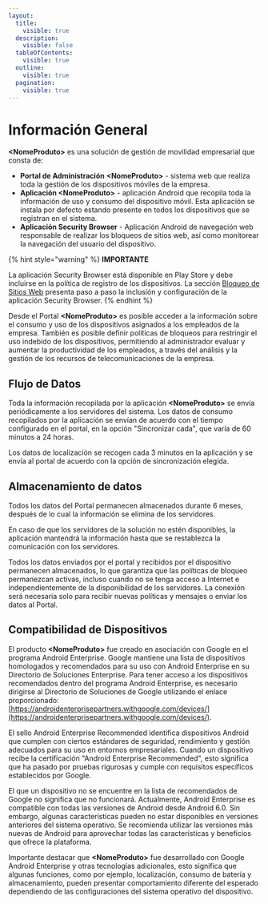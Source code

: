 ```yaml
---
layout:
  title:
    visible: true
  description:
    visible: false
  tableOfContents:
    visible: true
  outline:
    visible: true
  pagination:
    visible: true
---
```


# Información General

**\<NomeProduto>** es una solución de gestión de movilidad empresarial que consta de:

* **Portal de Administración** **\<NomeProduto>** - sistema web que realiza toda la gestión de los dispositivos móviles de la empresa.
* **Aplicación \<NomeProduto>** - aplicación Android que recopila toda la información de uso y consumo del dispositivo móvil.  Esta aplicación se instala por defecto estando presente en todos los dispositivos que se registran en el sistema.
* **Aplicación Security Browser** - Aplicación Android de navegación web responsable de realizar los bloqueos de sitios web, así como monitorear la navegación del usuario del dispositivo.

{% hint style="warning" %}
**IMPORTANTE**

La aplicación Security Browser está disponible en Play Store y debe incluirse en la política de registro de los dispositivos. La sección [Bloqueo de Sitios Web](../portal/configuracion/editar-politica/aplicaciones/bloqueo-de-sitios-web-security-browser.md) presenta paso a paso la inclusión y configuración de la aplicación Security Browser.&#x20;
{% endhint %}

Desde el Portal **\<NomeProduto>** es posible acceder a la información sobre el consumo y uso de los dispositivos asignados a los empleados de la empresa. También es posible definir políticas de bloqueos para restringir el uso indebido de los dispositivos, permitiendo al administrador evaluar y aumentar la productividad de los empleados, a través del análisis y la gestión de los recursos de telecomunicaciones de la empresa.

## **Flujo de Datos**&#x20;

Toda la información recopilada por la aplicación **\<NomeProduto>** se envía periódicamente a los servidores del sistema.  Los datos de consumo recopilados por la aplicación se envían de acuerdo con el tiempo configurado en el portal, en la opción "Sincronizar cada", que varía de 60 minutos a 24 horas.

Los datos de localización se recogen cada 3 minutos en la aplicación y se envía al portal de acuerdo con la opción de sincronización elegida.&#x20;

## **Almacenamiento de datos**

Todos los datos del Portal permanecen almacenados durante 6 meses, después de lo cual la información se elimina de los servidores.

En caso de que los servidores de la solución no estén disponibles, la aplicación mantendrá la información hasta que se restablezca la comunicación con los servidores.

Todos los datos enviados por el portal y recibidos por el dispositivo permanecen almacenados, lo que garantiza que las políticas de bloqueo permanezcan activas, incluso cuando no se tenga acceso a Internet e independientemente de la disponibilidad de los servidores. La conexión será necesaria solo para recibir nuevas políticas y mensajes o enviar los datos al Portal.

## Compatibilidad de Dispositivos

El producto **\<NomeProduto>** fue creado en asociación con Google en el programa Android Enterprise. Google mantiene una lista de dispositivos homologados y recomendados para su uso con Android Enterprise en su Directorio de Soluciones Enterprise.  Para tener acceso a los dispositivos recomendados dentro del programa Android Enterprise, es necesario dirigirse al Directorio de Soluciones de Google utilizando el enlace proporcionado: [https://androidenterprisepartners.withgoogle.com/devices/](https://androidenterprisepartners.withgoogle.com/devices/).

El sello Android Enterprise Recommended identifica dispositivos Android que cumplen con ciertos estándares de seguridad, rendimiento y gestión adecuados para su uso en entornos empresariales. Cuando un dispositivo recibe la certificación "Android Enterprise Recommended", esto significa que ha pasado por pruebas rigurosas y cumple con requisitos específicos establecidos por Google.

El que un dispositivo no se encuentre en la lista de recomendados de Google no significa que no funcionará. Actualmente, Android Enterprise es compatible con todas las versiones de Android desde Android 6.0. Sin embargo, algunas características pueden no estar disponibles en versiones anteriores del sistema operativo. Se recomienda utilizar las versiones más nuevas de Android para aprovechar todas las características y beneficios que ofrece la plataforma.

Importante destacar que **\<NomeProduto>** fue desarrollado con  Google Android Enterprise y otras tecnologías adicionales, esto significa que algunas funciones, como por ejemplo, localización, consumo de batería y almacenamiento, pueden presentar comportamiento diferente del esperado dependiendo de las configuraciones del sistema operativo del dispositivo. &#x20;
